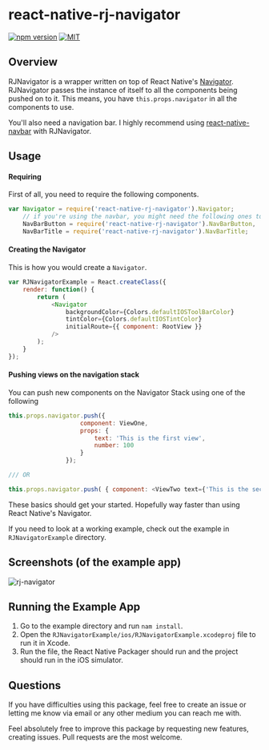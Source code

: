 # react-native-rj-navigator

[![npm version](https://badge.fury.io/js/react-native-rj-navigator.svg)](https://badge.fury.io/js/react-native-rj-navigator) [![MIT](https://img.shields.io/dub/l/vibe-d.svg)]()

## Overview

RJNavigator is a wrapper written on top of React Native's [Navigator](https://facebook.github.io/react-native/docs/navigator.html). RJNavigator passes the instance of itself to all the components being pushed on to it. This means, you have `this.props.navigator` in all the components to use.

You'll also need a navigation bar. I highly recommend using [react-native-navbar](https://github.com/react-native-fellowship/react-native-navbar) with RJNavigator.

## Usage

#### Requiring

First of all, you need to require the following components.

``` javascript
var Navigator = require('react-native-rj-navigator').Navigator;
	// if you're using the navbar, you might need the following ones too
	NavBarButton = require('react-native-rj-navigator').NavBarButton,
    NavBarTitle = require('react-native-rj-navigator').NavBarTitle;
```

#### Creating the Navigator

This is how you would create a `Navigator`.

``` javascript
var RJNavigatorExample = React.createClass({
    render: function() {
        return (
            <Navigator 
                backgroundColor={Colors.defaultIOSToolBarColor}
                tintColor={Colors.defaultIOSTintColor}
                initialRoute={{ component: RootView }} 
            />
        );
    }
});

```

#### Pushing views on the navigation stack

You can push new components on the Navigator Stack using one of the following

``` javascript
this.props.navigator.push({ 
                    component: ViewOne, 
                    props: {
                        text: 'This is the first view',
                        number: 100
                    }
                });

/// OR

this.props.navigator.push( { component: <ViewTwo text={'This is the second view.'} /> });
```

These basics should get your started. Hopefully way faster than using React Native's Navigator.

If you need to look at a working example, check out the example in `RJNavigatorExample` directory.

## Screenshots (of the example app)

![rj-navigator](https://cloud.githubusercontent.com/assets/216346/11151788/cd035922-89e3-11e5-905a-f2e19db1e90c.gif)



## Running the Example App

1. Go to the example directory and run `nam install`. 
2. Open the `RJNavigatorExample/ios/RJNavigatorExample.xcodeproj` file to run it in Xcode.
3. Run the file, the React Native Packager should run and the project should run in the iOS simulator.

## Questions

If you have difficulties using this package, feel free to create an issue or letting me know via email or any other medium you can reach me with.

Feel absolutely free to improve this package by requesting new features, creating issues. Pull requests are the most welcome.
